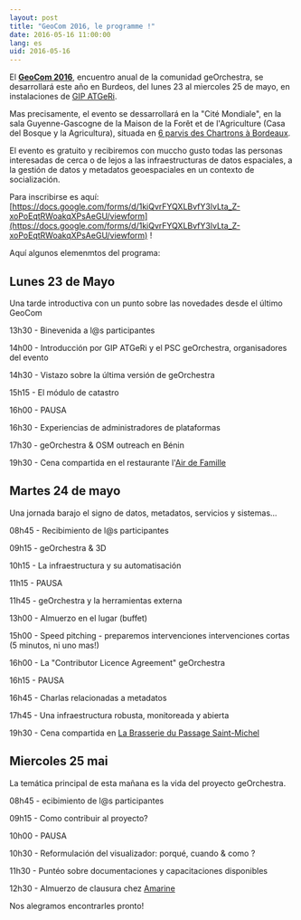 ```yaml
---
layout: post
title: "GeoCom 2016, le programme !"
date: 2016-05-16 11:00:00
lang: es
uid: 2016-05-16
---
```


El **[GeoCom 2016](http://www.pigma.org/rencontres-georchestra-geocom2016)**, encuentro anual de la comunidad 
geOrchestra, se desarrollará este año en Burdeos, 
del lunes 23 al miercoles 25 de mayo, en instalaciones de [GIP ATGeRi](http://www.gipatgeri.fr/).

Mas precisamente, el evento se dessarrollará en la "Cité Mondiale", 
en la sala Guyenne-Gascogne de la Maison de la Forêt et de l'Agriculture (Casa del Bosque y la Agricultura), 
situada en [6 parvis des Chartrons à Bordeaux](http://www.openstreetmap.org/node/3815295360#map=15/44.8501/-0.5665).

El evento es gratuito y recibiremos con muccho gusto todas las personas interesadas de cerca o de lejos a las infraestructuras de datos espaciales, a la gestión de datos y metadatos geoespaciales en un contexto de socialización.

Para inscribirse es aquí: [https://docs.google.com/forms/d/1kiQvrFYQXLBvfY3lvLta_Z-xoPoEqtRWoakqXPsAeGU/viewform](https://docs.google.com/forms/d/1kiQvrFYQXLBvfY3lvLta_Z-xoPoEqtRWoakqXPsAeGU/viewform) !

<!--more-->

Aquí algunos elemenmtos del programa: 


## Lunes 23 de Mayo
Una tarde introductiva con un punto sobre las novedades desde el último GeoCom

13h30 - Binevenida a l@s participantes

14h00 - Introducción por GIP ATGeRi y el PSC geOrchestra, organisadores del evento

14h30 - Vistazo sobre la última versión de geOrchestra

15h15 - El módulo de catastro

16h00 - PAUSA

16h30 - Experiencias de administradores de plataformas

17h30 - geOrchestra & OSM outreach en Bénin

19h30 - Cena compartida en el restaurante l'[Air de Famille](http://www.openstreetmap.org/node/2505249179#map=17/44.85070/-0.57103&layers=Q)


## Martes 24 de mayo

Una jornada barajo el signo de datos, metadatos, servicios y sistemas...

08h45 - Recibimiento de l@s participantes 

09h15 - geOrchestra & 3D

10h15 - La infraestructura y su automatisación

11h15 - PAUSA

11h45 - geOrchestra y la herramientas externa

13h00 - Almuerzo en el lugar (buffet)

15h00 - Speed pitching - preparemos intervenciones intervenciones cortas  (5 minutos, ni uno mas!)

16h00 - La "Contributor Licence Agreement" geOrchestra

16h15 - PAUSA

16h45 - Charlas relacionadas a metadatos

17h45 - Una infraestructura robusta, monitoreada y abierta 

19h30 - Cena compartida en [La Brasserie du Passage Saint-Michel](http://www.openstreetmap.org/node/2485522295#map=15/44.8387/-0.5605&layers=Q)


## Miercoles 25 mai

La temática principal de esta mañana es la vida del proyecto geOrchestra.

08h45 - ecibimiento de l@s participantes

09h15 - Como contribuir al proyecto? 

10h00 - PAUSA

10h30 - Reformulación del visualizador: porqué, cuando & como ?

11h30 - Puntéo sobre documentaciones y capacitaciones disponibles

12h30 - Almuerzo de clausura chez [Amarine](http://www.openstreetmap.org/node/2501425270#map=16/44.8507/-0.5672&layers=Q)


Nos alegramos encontrarles pronto! 
